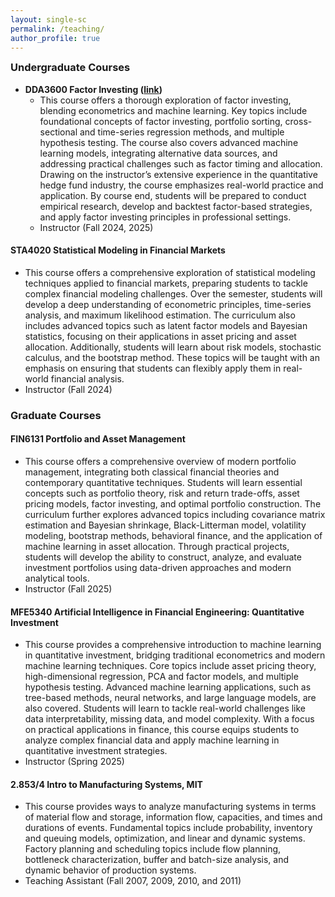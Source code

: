 ```yaml
---
layout: single-sc
permalink: /teaching/
author_profile: true
---
```


<h3 style="margin-top: 0;">Undergraduate Courses</h3>

* <b>DDA3600 Factor Investing (<a href="https://mitcshi.github.io/teaching/DDA3600">link</a>)</b>
  - This course offers a thorough exploration of factor investing, blending econometrics and machine learning. Key topics include foundational concepts of factor investing, portfolio sorting, cross-sectional and time-series regression methods, and multiple hypothesis testing. The course also covers advanced machine learning models, integrating alternative data sources, and addressing practical challenges such as factor timing and allocation. Drawing on the instructor’s extensive experience in the quantitative hedge fund industry, the course emphasizes real-world practice and application. By course end, students will be prepared to conduct empirical research, develop and backtest factor-based strategies, and apply factor investing principles in professional settings.
  - Instructor (Fall 2024, 2025)

<h4>STA4020 Statistical Modeling in Financial Markets</h4>

* This course offers a comprehensive exploration of statistical modeling techniques applied to financial markets, preparing students to tackle complex financial modeling challenges. Over the semester, students will develop a deep understanding of econometric principles, time-series analysis, and maximum likelihood estimation. The curriculum also includes advanced topics such as latent factor models and Bayesian statistics, focusing on their applications in asset pricing and asset allocation. Additionally, students will learn about risk models, stochastic calculus, and the bootstrap method. These topics will be taught with an emphasis on ensuring that students can flexibly apply them in real-world financial analysis.
* Instructor (Fall 2024)

<h3>Graduate Courses</h3>

<h4>FIN6131 Portfolio and Asset Management</h4>

* This course offers a comprehensive overview of modern portfolio management, integrating both classical financial theories and contemporary quantitative techniques. Students will learn essential concepts such as portfolio theory, risk and return trade-offs, asset pricing models, factor investing, and optimal portfolio construction. The curriculum further explores advanced topics including covariance matrix estimation and Bayesian shrinkage, Black-Litterman model, volatility modeling, bootstrap methods, behavioral finance, and the application of machine learning in asset allocation. Through practical projects, students will develop the ability to construct, analyze, and evaluate investment portfolios using data-driven approaches and modern analytical tools.
* Instructor (Fall 2025)

<h4>MFE5340 Artificial Intelligence in Financial Engineering: Quantitative Investment</h4>

* This course provides a comprehensive introduction to machine learning in quantitative investment, bridging traditional econometrics and modern machine learning techniques. Core topics include asset pricing theory, high-dimensional regression, PCA and factor models, and multiple hypothesis testing. Advanced machine learning applications, such as tree-based methods, neural networks, and large language models, are also covered. Students will learn to tackle real-world challenges like data interpretability, missing data, and model complexity. With a focus on practical applications in finance, this course equips students to analyze complex financial data and apply machine learning in quantitative investment strategies.
* Instructor (Spring 2025)

<h4>2.853/4 Intro to Manufacturing Systems, MIT</h4>

* This course provides ways to analyze manufacturing systems in terms of material flow and storage, information flow, capacities, and times and durations of events. Fundamental topics include probability, inventory and queuing models, optimization, and linear and dynamic systems. Factory planning and scheduling topics include flow planning, bottleneck characterization, buffer and batch-size analysis, and dynamic behavior of production systems.
* Teaching Assistant (Fall 2007, 2009, 2010, and 2011)
